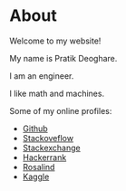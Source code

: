 # About

Welcome to my website!

My name is Pratik Deoghare.

I am an engineer. 

I like math and machines.

Some of my online profiles: 
- [Github](https://github.com/pratikdeoghare)
- [Stackoveflow](https://stackoverflow.com/users/58737/pratik-deoghare)
- [Stackexchange](https://stackexchange.com/users/23431/pratik-deoghare)
- [Hackerrank](https://www.hackerrank.com/prtk?hr_r=1)
- [Rosalind](https://rosalind.info/users/prtk/)
- [Kaggle](https://www.kaggle.com/pratik)